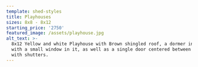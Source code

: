 ```yaml
---
template: shed-styles
title: Playhouses
sizes: 8x8 - 8x12
starting_price: '2750'
featured_image: /assets/playhouse.jpg
alt_text: >-
  8x12 Yellow and white Playhouse with Brown shingled roof, a dormer in the side
  with a small window in it, as well as a single door centered between 2 windows
  with shutters.
---
```


